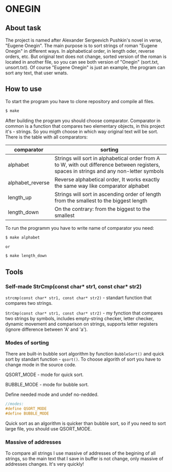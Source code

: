 # ONEGIN
## About task

The project is named after Alexander Sergeevich Pushkin's novel in verse, "Eugene Onegin". The main purpose is to sort strings of roman "Eugene Onegin" in different ways. In alphabetical order, in length oder, reverse orders, etc. But original text does not change, sorted version of the roman is located in another file, so you can see both version of "Onegin" (sort.txt, unsort.txt). Of course "Eugene Onegin"
is just an example, the program can sort any text, that user wnats.

## How to use

To start the program you have to clone repository and compile all files.

```C
$ make
```

After building the program you should choose comparator. Comparator in common is a function that compares two elementary objects, in this project it's - strings. So you migth choose in which way original text will be sort. There is the table with all comparators:

| comparator | sorting |
|------------|---------|
| alphabet   | Strings will sort in alphabetical order from A to W, with out difference between registers, spaces in strings and any non-letter symbols |
| alphabet_reverse | Reverse alphabetical order, It works exactly the same way like comparator alphabet |
| length_up   | Strings will sort in ascending order of length from the smallest to the biggest length |
| length_down | Оn the contrary: from the biggest to the smallest |

To run the programm you have to write
name of comparator you need:

```C
$ make alphabet

or

$ make length_down
```
## Tools

### Self-made StrCmp(const char* str1, const char* str2)

```strcmp(const char* str1, const char* str2)``` - standart function that compares two strings.

```StrCmp(const char* str1, const char* str2)``` - my fynction that compares two strings by symbols, includes empty-string checker, letter checker, dynamic movement and comparison on strings, supports letter registers (ignore difference between 'A' and 'a').

### Modes of sorting

There are built-in bubble sort algorithm by function ```BubbleSort()``` and quick sort by standart function - ```qsort()```. To choose algorith of sort you have to change mode in the source code.

QSORT_MODE - mode for quick sort.

BUBBLE_MODE - mode for bubble sort.

Define needed mode and undef no-nedded.

```C
//modes:
#define QSORT_MODE
#define BUBBLE_MODE
```
Quick sort as an algorithm is quicker than bubble sort, so if you need to sort large file, you should use QSORT_MODE.

### Massive of addresses

To compare all strings I use massive of addresses of the begining of all strings, so the main text that I save in buffer is not change, only massive of addresses changes. It's very quickly!



